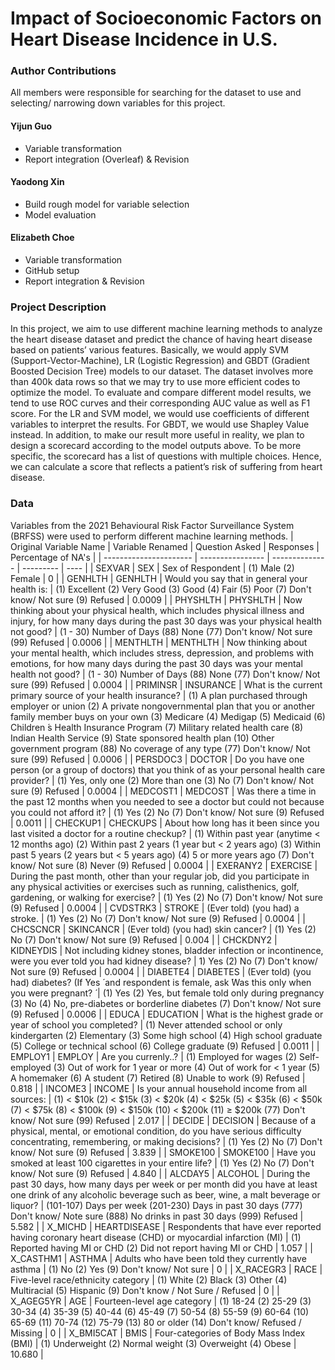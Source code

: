 # Impact of Socioeconomic Factors on Heart Disease Incidence in U.S.

### Author Contributions
All members were responsible for searching for the dataset to use and selecting/ narrowing down variables for this project. 

#### Yijun Guo
* Variable transformation
* Report integration (Overleaf) & Revision

#### Yaodong Xin
* Build rough model for variable selection
* Model evaluation

#### Elizabeth Choe
* Variable transformation
* GitHub setup
* Report integration & Revision

### Project Description
In this project, we aim to use different machine learning methods to analyze the heart disease dataset and predict the chance of having heart disease based on patients’ various features. Basically, we would apply SVM (Support-Vector-Machine), LR (Logistic Regression) and GBDT (Gradient Boosted Decision Tree) models to our dataset. The dataset involves more than 400k data rows so that we may try to use more efficient codes to optimize the model. To evaluate and compare different model results, we tend to use ROC curves and their corresponding AUC value as well as F1 score. For the LR and SVM model, we would use coefficients of different variables to interpret the results. For GBDT, we would use Shapley Value instead. In addition, to make our result more useful in reality, we plan to design a scorecard according to the model outputs above. To be more specific, the scorecard has a list of questions with multiple choices. Hence, we can calculate a score that reflects a patient’s risk of suffering from heart disease.

### Data
Variables from the 2021 Behavioural Risk Factor Surveillance System (BRFSS) were used to perform different machine learning methods.
| Original Variable Name | Variable Renamed | Question Asked | Responses | Percentage of NA's |
| ---------------------- | ---------------- | -------------- | --------- | ---- |
| SEXVAR | SEX | Sex of Respondent | (1) Male (2) Female | 0 |
| GENHLTH | GENHLTH | Would you say that in general your health is: | (1) Excellent (2) Very Good (3) Good (4) Fair (5) Poor (7) Don't know/ Not sure (9) Refused | 0.0009 |
| PHYSHLTH | PHYSHLTH | Now thinking about your physical health, which includes physical illness and injury, for how many days during the past 30 days was your physical health not good? | (1 - 30) Number of Days (88) None (77) Don't know/ Not sure (99) Refused | 0.0006 |
| MENTHLTH | MENTHLTH | Now thinking about your mental health, which includes stress, depression, and problems with emotions, for how many days during the past 30 days was your mental health not good? | (1 - 30) Number of Days (88) None (77) Don't know/ Not sure (99) Refused | 0.0004 |
| PRIMINSR | INSURANCE | What is the current primary source of your health insurance? | (1) A plan purchased through employer or union (2) A private nongovernmental plan that you or another family member buys on your own (3) Medicare (4) Medigap (5) Medicaid (6) Children ́s Health Insurance Program (7) Military related health care (8) Indian Health Service (9) State sponsored health plan (10) Other government program (88) No coverage of any type (77) Don't know/ Not sure (99) Refused | 0.0006 |
| PERSDOC3 | DOCTOR | Do you have one person (or a group of doctors) that you think of as your personal health care provider? | (1) Yes, only one (2) More than one (3) No (7) Don't know/ Not sure (9) Refused | 0.0004 | 
| MEDCOST1 | MEDCOST | Was there a time in the past 12 months when you needed to see a doctor but could not because you could not afford it? | (1) Yes (2) No (7) Don't know/ Not sure (9) Refused | 0.0011 | 
| CHECKUP1 | CHECKUPS | About how long has it been since you last visited a doctor for a routine checkup? | (1) Within past year (anytime < 12 months ago) (2) Within past 2 years (1 year but < 2 years ago) (3) Within past 5 years (2 years but < 5 years ago) (4) 5 or more years ago (7) Don't know/ Not sure (8) Never (9) Refused | 0.0004 |
| EXERANY2 | EXERCISE | During the past month, other than your regular job, did you participate in any physical activities or exercises such as running, calisthenics, golf, gardening, or walking for exercise? | (1) Yes (2) No (7) Don't know/ Not sure (9) Refused | 0.0004 |
| CVDSTRK3 | STROKE | (Ever told) (you had) a stroke. | (1) Yes (2) No (7) Don't know/ Not sure (9) Refused | 0.0004 | 
| CHCSCNCR | SKINCANCR | (Ever told) (you had) skin cancer? | (1) Yes (2) No (7) Don't know/ Not sure (9) Refused | 0.004 | 
| CHCKDNY2 | KIDNEYDIS | Not including kidney stones, bladder infection or incontinence, were you ever told you had kidney disease? | 1) Yes (2) No (7) Don't know/ Not sure (9) Refused | 0.0004 | 
| DIABETE4 | DIABETES | (Ever told) (you had) diabetes? (If  ́Yes ́ and respondent is female, ask  ́Was this only when you were pregnant? ́ | (1) Yes (2) Yes, but female told only during pregnancy (3) No (4) No, pre-diabetes or borderline diabetes (7) Don't know/ Not sure (9) Refused | 0.0006 |
| EDUCA | EDUCATION | What is the highest grade or year of school you completed? | (1) Never attended school or only kindergarten (2) Elementary (3) Some high school (4) High school graduate (5) College or technical school (6) College graduate (9) Refused | 0.0011 |
| EMPLOY1 | EMPLOY | Are you currenly..? | (1) Employed for wages (2) Self-employed (3) Out of work for 1 year or more (4) Out of work for < 1 year (5) A homemaker (6) A student (7) Retired (8) Unable to work (9) Refused | 0.818 | 
| INCOME3 | INCOME | Is your annual household income from all sources: | (1) < $10k (2) < $15k (3) < $20k (4) < $25k (5) < $35k (6) < $50k (7) < $75k (8) < $100k (9) < $150k (10) < $200k (11) ≥ $200k (77) Don't know/ Not sure (99) Refused | 2.017 |
| DECIDE | DECISION | Because of a physical, mental, or emotional condition, do you have serious difficulty concentrating, remembering, or making decisions? | (1) Yes (2) No (7) Don't know/ Not sure (9) Refused | 3.839 | 
| SMOKE100 | SMOKE100 | Have you smoked at least 100 cigarettes in your entire life? | (1) Yes (2) No (7) Don't know/ Not sure (9) Refused | 4.840 | 
| ALCDAY5 | ALCOHOL | During the past 30 days, how many days per week or per month did you have at least one drink of any alcoholic beverage such as beer, wine, a malt beverage or liquor? | (101-107) Days per week (201-230) Days in past 30 days (777) Don't know/ Note sure (888) No drinks in past 30 days (999) Refused | 5.582 |
| X_MICHD | HEARTDISEASE | Respondents that have ever reported having coronary heart disease (CHD) or myocardial infarction (MI) | (1) Reported having MI or CHD (2) Did not report having MI or CHD | 1.057 | 
| X_CASTHM1 | ASTHMA | Adults who have been told they currently have asthma | (1) No (2) Yes (9) Don't know/ Not sure | 0 |
| X_RACEGR3 | RACE | Five-level race/ethnicity category | (1) White (2) Black (3) Other (4) Multiracial (5) Hispanic (9) Don't know / Not Sure / Refused | 0 |
| X_AGEG5YR | AGE | Fourteen-level age category | (1) 18-24 (2) 25-29 (3) 30-34 (4) 35-39 (5) 40-44 (6) 45-49 (7) 50-54 (8) 55-59 (9) 60-64 (10) 65-69 (11) 70-74 (12) 75-79 (13) 80 or older (14) Don't know/ Refused / Missing | 0 |
| X_BMI5CAT | BMIS | Four-categories of Body Mass Index (BMI) | (1) Underweight (2) Normal weight (3) Overweight (4) Obese | 10.680 |
